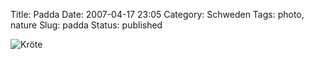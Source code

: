 Title: Padda
Date: 2007-04-17 23:05
Category: Schweden
Tags: photo, nature
Slug: padda
Status: published

![Kröte](/pic/padda.gif "Kröte")

